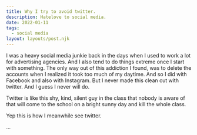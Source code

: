 ```yaml
---
title: Why I try to avoid twitter.
description: Hatelove to social media.
date: 2022-01-11
tags:
  - social media
layout: layouts/post.njk
---
```

I was a heavy social media junkie back in the days when I used to work a lot for advertising agencies. And I also tend to do things extreme once I start with something.
The only way out of this addiction I found, was to delete the accounts when I realized it took too much of my daytime. And so I did with Facebook and also with Instagram.
But I never made this clean cut with twitter. And I guess I never will do. 

Twitter is like this shy, kind, silent guy in the class that nobody is aware of that will come to the school on a bright sunny day and kill the whole class.

Yep this is how I meanwhile see twitter. 

...



